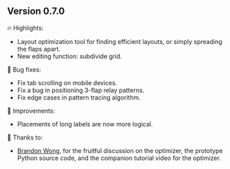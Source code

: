 
## Version 0.7.0

🔥 Highlights:
- Layout optimization tool for finding efficient layouts, or simply spreading the flaps apart.
- New editing function: subdivide grid.

🐛 Bug fixes:
- Fix tab scrolling on mobile devices.
- Fix a bug in positioning 3-flap relay patterns.
- Fix edge cases in pattern tracing algorithm.

💪 Improvements:
- Placements of long labels are now more logical.

🙏 Thanks to:
- [Brandon Wong](https://web.mit.edu/wongb/www/origami/), for the fruitful discussion on the optimizer, the prototype Python source code, and the companion tutorial video for the optimizer.
